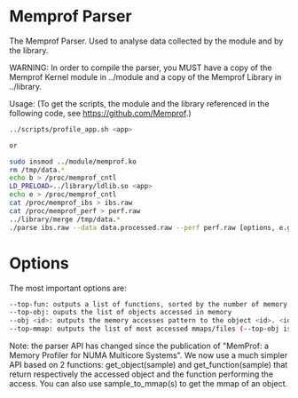 Memprof Parser
==============
The Memprof Parser. Used to analyse data collected by the module and by the library.

WARNING: In order to compile the parser, you MUST have a copy of the Memprof Kernel module in ../module and a copy of the Memprof Library in ../library.


Usage:
(To get the scripts, the module and the library referenced in the following code, see https://github.com/Memprof.)

```bash
../scripts/profile_app.sh <app>

or 

sudo insmod ../module/memprof.ko 
rm /tmp/data.*
echo b > /proc/memprof_cntl 
LD_PRELOAD=../library/ldlib.so <app> 
echo e > /proc/memprof_cntl 
cat /proc/memprof_ibs > ibs.raw 
cat /proc/memprof_perf > perf.raw 
../library/merge /tmp/data.* 
./parse ibs.raw --data data.processed.raw --perf perf.raw [options, e.g. -M] 
```

Options
=======
The most important options are:

```bash
--top-fun: outputs a list of functions, sorted by the number of memory accesses they have performed 
--top-obj: ouputs the list of objects accessed in memory 
--obj <id>: outputs the memory accesses pattern to the object <id>. <id> can be found using the --top-obj option (it is the first number on each line of the output)
--top-mmap: outputs the list of most accessed mmaps/files (--top-obj is more precise because it splits mmaps into objects)
```

Note: the parser API has changed since the publication of "MemProf: a Memory Profiler for NUMA Multicore Systems". We now use a much simpler API based on 2 functions: get_object(sample) and get_function(sample) that return respectively the accessed object and the function performing the access. You can also use sample_to_mmap(s) to get the mmap of an object.
